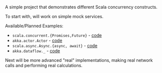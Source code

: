 A simple project that demonstrates different Scala concurrency constructs.

To start with, will work on simple mock services.

Available/Planned Examples:
* `scala.concurrent.{Promises,Future}` - [code](https://github.com/slevine/concurrency-scratchpad/blob/master/src/main/scala/promises/SimplePromises.scala)
* `akka.actor.Actor` - [code](https://github.com/slevine/concurrency-scratchpad/blob/master/src/main/scala/actors/SimpleActor.scala)
* `scala.async.Async.{async, await}` - [code](https://github.com/slevine/concurrency-scratchpad/blob/master/src/main/scala/async/SimpleAsync.scala)
* `akka.dataflow._` - [code](https://github.com/slevine/concurrency-scratchpad/blob/master/src/main/scala/dataflow/SimpleDataflow.scala)

Next will be more advanced "real" implementations, making real network calls and performing real calculations.

